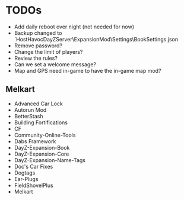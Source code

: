 # TODOs

* Add daily reboot over night (not needed for now)
* Backup changed to `HostHavocDayZServer\ExpansionMod\Settings\BookSettings.json
* Remove password?
* Change the limit of players?
* Review the rules?
* Can we set a welcome message?
* Map and GPS need in-game to have the in-game map mod?

## Melkart

* Advanced Car Lock
* Autorun Mod
* BetterStash
* Building Fortifications
* CF
* Community-Online-Tools
* Dabs Framework
* DayZ-Expansion-Book
* DayZ-Expansion-Core
* DayZ-Expansion-Name-Tags
* Doc's Car Fixes
* Dogtags
* Ear-Plugs
* FieldShovelPlus
* Melkart
